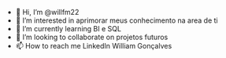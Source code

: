 - 👋 Hi, I’m @willfm22
- 👀 I’m interested in  aprimorar meus conhecimento na area de ti 
- 🌱 I’m currently learning  BI e SQL
- 💞️ I’m looking to collaborate on  projetos futuros 
- 📫 How to reach me  LinkedIn William Gonçalves

<!---
willfm22/willfm22 is a ✨ special ✨ repository because its `README.md` (this file) appears on your GitHub profile.
You can click the Preview link to take a look at your changes.
--->
